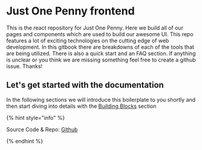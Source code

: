 # Just One Penny frontend

This is the react repository for Just One Penny. Here we build all of our pages and components which are used to build our awesome UI. This repo features a lot of exciting technologies on the cutting edge of web development. In this gitbook there are breakdowns of each of the tools that are being utilized. There is also a quick start and an FAQ section. If anything is unclear or you think we are missing something feel free to create a github issue. Thanks!

## Let's get started with the documentation

In the following sections we will introduce this boilerplate to you shortly and then start diving into details with the [Building Blocks](building-blocks/overview) section

{% hint style="info" %}

Source Code & Repo: [Github](https://github.com/Just-One-Penny/just_one_penny_frontend)

{% endhint %}
